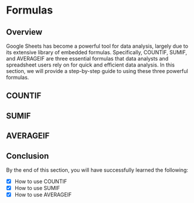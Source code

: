 # Formulas
## Overview
Google Sheets has become a powerful tool for data analysis, largely due to its extensive library of embedded formulas. Specifically, COUNTIF, SUMIF, and AVERAGEIF are three essential formulas that data analysts and spreadsheet users rely on for quick and efficient data analysis. In this section, we will provide a step-by-step guide to using these three powerful formulas.

## COUNTIF
## SUMIF
## AVERAGEIF
## Conclusion
By the end of this section, you will have successfully learned the following:  

- [x] How to use COUNTIF
- [x] How to use SUMIF
- [x] How to use AVERAGEIF
